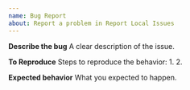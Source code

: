 ```yaml
---
name: Bug Report
about: Report a problem in Report Local Issues
---
```


**Describe the bug**
A clear description of the issue.

**To Reproduce**
Steps to reproduce the behavior:
1.
2.

**Expected behavior**
What you expected to happen.
